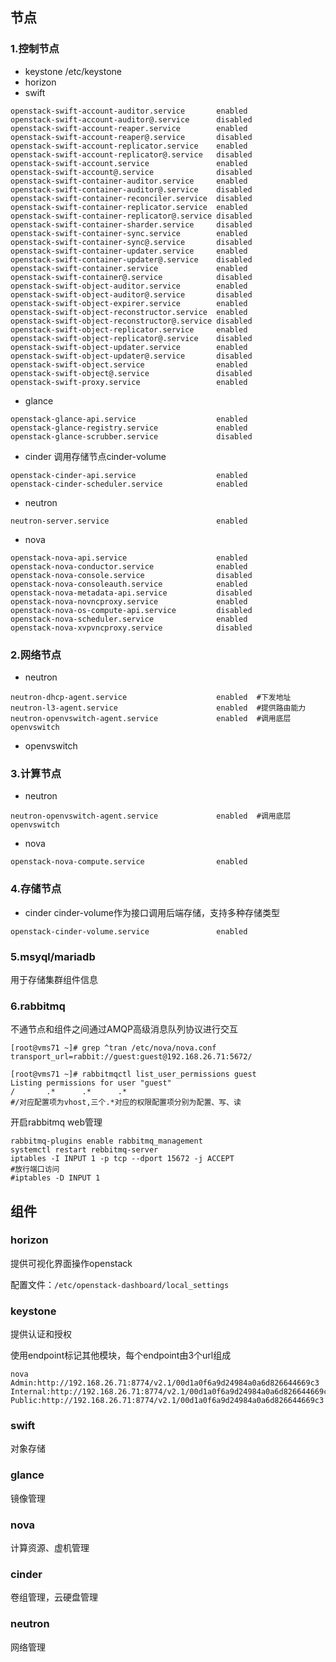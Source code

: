 ## 节点
### 1.控制节点

* keystone /etc/keystone
* horizon  
* swift
```
openstack-swift-account-auditor.service       enabled 
openstack-swift-account-auditor@.service      disabled
openstack-swift-account-reaper.service        enabled 
openstack-swift-account-reaper@.service       disabled
openstack-swift-account-replicator.service    enabled 
openstack-swift-account-replicator@.service   disabled
openstack-swift-account.service               enabled 
openstack-swift-account@.service              disabled
openstack-swift-container-auditor.service     enabled 
openstack-swift-container-auditor@.service    disabled
openstack-swift-container-reconciler.service  disabled
openstack-swift-container-replicator.service  enabled 
openstack-swift-container-replicator@.service disabled
openstack-swift-container-sharder.service     disabled
openstack-swift-container-sync.service        enabled 
openstack-swift-container-sync@.service       disabled
openstack-swift-container-updater.service     enabled 
openstack-swift-container-updater@.service    disabled
openstack-swift-container.service             enabled 
openstack-swift-container@.service            disabled
openstack-swift-object-auditor.service        enabled 
openstack-swift-object-auditor@.service       disabled
openstack-swift-object-expirer.service        enabled 
openstack-swift-object-reconstructor.service  enabled 
openstack-swift-object-reconstructor@.service disabled
openstack-swift-object-replicator.service     enabled 
openstack-swift-object-replicator@.service    disabled
openstack-swift-object-updater.service        enabled 
openstack-swift-object-updater@.service       disabled
openstack-swift-object.service                enabled 
openstack-swift-object@.service               disabled
openstack-swift-proxy.service                 enabled 
```
* glance
```
openstack-glance-api.service                  enabled 
openstack-glance-registry.service             enabled 
openstack-glance-scrubber.service             disabled
```
* cinder   调用存储节点cinder-volume
```
openstack-cinder-api.service                  enabled 
openstack-cinder-scheduler.service            enabled 
```
* neutron
```
neutron-server.service                        enabled 
```
* nova
```
openstack-nova-api.service                    enabled  
openstack-nova-conductor.service              enabled 
openstack-nova-console.service                disabled
openstack-nova-consoleauth.service            enabled 
openstack-nova-metadata-api.service           disabled
openstack-nova-novncproxy.service             enabled 
openstack-nova-os-compute-api.service         disabled
openstack-nova-scheduler.service              enabled 
openstack-nova-xvpvncproxy.service            disabled
```
### 2.网络节点
* neutron
```
neutron-dhcp-agent.service                    enabled  #下发地址
neutron-l3-agent.service                      enabled  #提供路由能力
neutron-openvswitch-agent.service             enabled  #调用底层openvswitch
```
* openvswitch

### 3.计算节点
* neutron
```
neutron-openvswitch-agent.service             enabled  #调用底层openvswitch
```
* nova
```
openstack-nova-compute.service                enabled
```
### 4.存储节点
* cinder   cinder-volume作为接口调用后端存储，支持多种存储类型
```
openstack-cinder-volume.service               enabled 
```

### 5.msyql/mariadb

用于存储集群组件信息
### 6.rabbitmq

不通节点和组件之间通过AMQP高级消息队列协议进行交互
```
[root@vms71 ~]# grep ^tran /etc/nova/nova.conf 
transport_url=rabbit://guest:guest@192.168.26.71:5672/
```
```
[root@vms71 ~]# rabbitmqctl list_user_permissions guest
Listing permissions for user "guest"
/       .*      .*      .*
#/对应配置项为vhost,三个.*对应的权限配置项分别为配置、写、读
```
开启rabbitmq web管理
```
rabbitmq-plugins enable rabbitmq_management
systemctl restart rebbitmq-server
iptables -I INPUT 1 -p tcp --dport 15672 -j ACCEPT
#放行端口访问
#iptables -D INPUT 1
```

## 组件

### horizon

提供可视化界面操作openstack

配置文件：`/etc/openstack-dashboard/local_settings`

### keystone

提供认证和授权

使用endpoint标记其他模块，每个endpoint由3个url组成
```
nova		
Admin:http://192.168.26.71:8774/v2.1/00d1a0f6a9d24984a0a6d826644669c3
Internal:http://192.168.26.71:8774/v2.1/00d1a0f6a9d24984a0a6d826644669c3
Public:http://192.168.26.71:8774/v2.1/00d1a0f6a9d24984a0a6d826644669c3
```

### swift

对象存储

### glance

镜像管理

### nova

计算资源、虚机管理

### cinder

卷组管理，云硬盘管理

### neutron

网络管理

